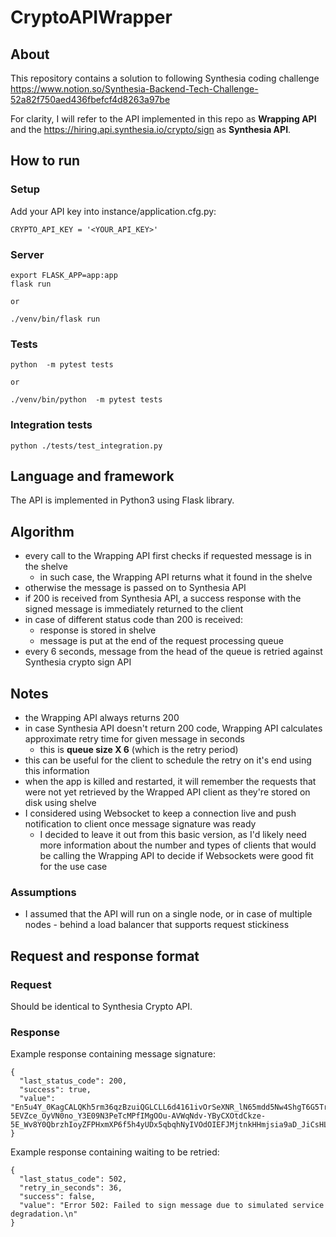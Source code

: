 # CryptoAPIWrapper

## About
This repository contains a solution to following Synthesia coding challenge
https://www.notion.so/Synthesia-Backend-Tech-Challenge-52a82f750aed436fbefcf4d8263a97be

For clarity, I will refer to the API implemented in this repo as **Wrapping API** and the https://hiring.api.synthesia.io/crypto/sign as **Synthesia API**.

## How to run

### Setup
Add your API key into instance/application.cfg.py:
```
CRYPTO_API_KEY = '<YOUR_API_KEY>'
```

### Server
```
export FLASK_APP=app:app
flask run

or 

./venv/bin/flask run
```

### Tests
```
python  -m pytest tests

or 

./venv/bin/python  -m pytest tests
```

### Integration tests
```
python ./tests/test_integration.py
```

## Language and framework
The API is implemented in Python3 using Flask library.

## Algorithm
- every call to the Wrapping API first checks if requested message is in the shelve
  - in such case, the Wrapping API returns what it found in the shelve
- otherwise the message is passed on to Synthesia API
- if 200 is received from Synthesia API, a success response with the signed message is immediately returned to the client
- in case of different status code than 200 is received:
  - response is stored in shelve
  - message is put at the end of the request processing queue
- every 6 seconds, message from the head of the queue is retried against Synthesia crypto sign API

## Notes
- the Wrapping API always returns 200
- in case Synthesia API doesn't return 200 code, Wrapping API calculates approximate retry time for given message in seconds
  - this is **queue size X 6** (which is the retry period)
- this can be useful for the client to schedule the retry on it's end using this information
- when the app is killed and restarted, it will remember the requests that were not yet retrieved by the Wrapped API client as they're stored on disk using shelve
- I considered using Websocket to keep a connection live and push notification to client once message signature was ready
    - I decided to leave it out from this basic version, as I'd likely need more information about the number and types of clients that would be calling the Wrapping API to decide if Websockets were good fit for the use case

### Assumptions
- I assumed that the API will run on a single node, or in case of multiple nodes - behind a load balancer that supports request stickiness

## Request and response format

### Request

Should be identical to Synthesia Crypto API.

### Response

Example response containing message signature:
```
{
  "last_status_code": 200, 
  "success": true, 
  "value": "En5u4Y_0KagCALQKh5rm36qzBzuiQGLCLL6d4161ivOrSeXNR_lN65mdd5Nw4ShgT6G5Tr8ZhewwOSwJQ5fdQHkph39bfrTu4sCIPafSehnnmrJ9eUs4cemZPVcBay_zlougEUWzBCCtvuFQBoz7bF4PFVLtAojjS9x-5EVZce_OyVN0no_Y3E09N3PeTcMPfIMgOOu-AVWqNdv-YByCXOtdCkze-5E_Wv8Y0QbrzhIoyZFPHxmXP6f5h4yUDx5qbqhNyIVOdOIEFJMjtnkHHmjsia9aD_JiCsHL3ULU01tbFefZBII31L0vED12FfKbyD52fphhAnxviyZaRRVXpA=="
}
```

Example response containing waiting to be retried:
```
{
  "last_status_code": 502, 
  "retry_in_seconds": 36, 
  "success": false, 
  "value": "Error 502: Failed to sign message due to simulated service degradation.\n"
}
```